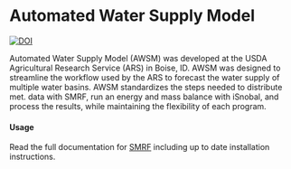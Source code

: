# Automated Water Supply Model

[![DOI](https://readthedocs.org/projects/awsm/badge/)](https://awsm.readthedocs.io)


Automated Water Supply Model (AWSM) was developed at
the USDA Agricultural Research Service (ARS) in Boise, ID. AWSM was designed to
streamline the workflow used by the ARS to forecast the water supply of multiple
water basins. AWSM standardizes the steps needed to distribute met. data with
SMRF, run an energy and mass balance with iSnobal, and process the results,
while maintaining the flexibility of each program.

#### Usage
Read the full documentation for [SMRF](https://awsm.readthedocs.io) including up to
date installation instructions.
